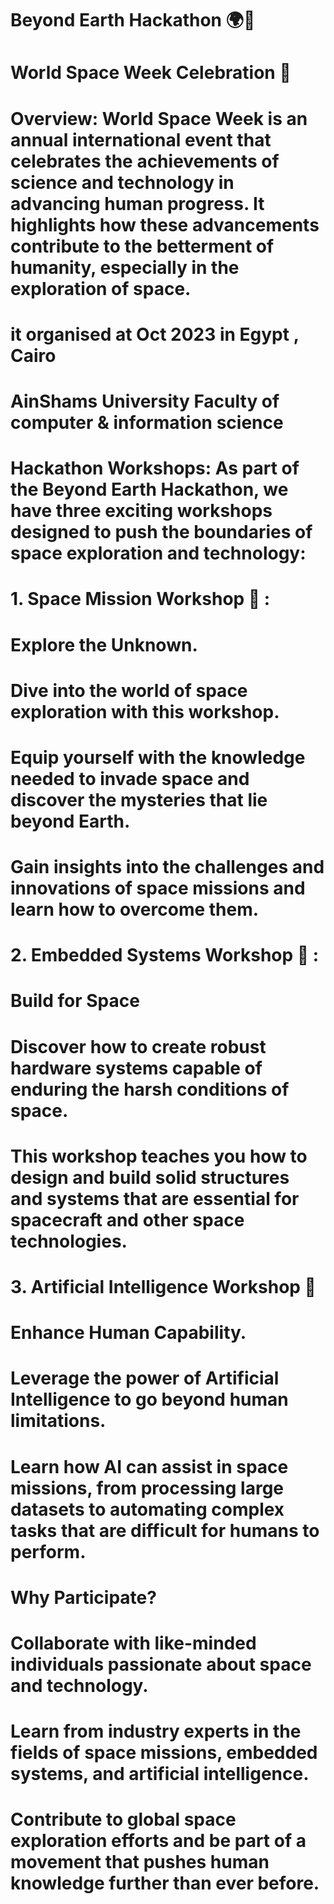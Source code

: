 # Beyond Earth Hackathon 🌍🚀

# World Space Week Celebration 🚀

# Overview: World Space Week is an annual international event that celebrates the achievements of science and technology in advancing human progress. It highlights how these advancements contribute to the betterment of humanity, especially in the exploration of space.
# it organised at Oct 2023 in Egypt , Cairo 
# AinShams University Faculty of computer & information science

# Hackathon Workshops: As part of the Beyond Earth Hackathon, we have three exciting workshops designed to push the boundaries of space exploration and technology:

# 1. Space Mission Workshop 🌌 : 
# Explore the Unknown.
# Dive into the world of space exploration with this workshop. 
# Equip yourself with the knowledge needed to invade space and discover the mysteries that lie beyond Earth. 
# Gain insights into the challenges and innovations of space missions and learn how to overcome them.

# 2. Embedded Systems Workshop 🔧 :
# Build for Space
# Discover how to create robust hardware systems capable of enduring the harsh conditions of space. 
# This workshop teaches you how to design and build solid structures and systems that are essential for spacecraft and other space technologies.

# 3. Artificial Intelligence Workshop 🤖
# Enhance Human Capability.
# Leverage the power of Artificial Intelligence to go beyond human limitations. 
# Learn how AI can assist in space missions, from processing large datasets to automating complex tasks that are difficult for humans to perform.


# Why Participate? 
# Collaborate with like-minded individuals passionate about space and technology.
# Learn from industry experts in the fields of space missions, embedded systems, and artificial intelligence.
# Contribute to global space exploration efforts and be part of a movement that pushes human knowledge further than ever before.
